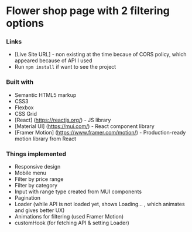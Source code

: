 # Flower shop page with 2 filtering options

### Links

- [Live Site URL] - non existing at the time becaue of CORS policy, which appeared because of API I used
- Run `npm install` if want to see the project

### Built with

- Semantic HTML5 markup
- CSS3
- Flexbox
- CSS Grid
- [React] (https://reactjs.org/) - JS library
- [Material UI] (https://mui.com/) - React component library
- [Framer Motion] (https://www.framer.com/motion/) - Production-ready motion library from React

### Things implemented

- Responsive design
- Mobile menu
- Filter by price range
- Filter by category
- Input with range type created from MUI components
- Pagination
- Loader (while API is not loaded yet, shows Loading... , which animates and gives better UX)
- Animations for filtering (used Framer Motion)
- customHook (for fetching API & setting Loader)
